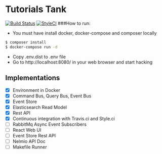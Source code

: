 # Tutorials Tank
[![Build Status](https://travis-ci.com/zawiszaty/tutorials_tank.svg?branch=master)](https://travis-ci.com/zawiszaty/tutorials_tank)
[![StyleCI](https://github.styleci.io/repos/141673154/shield?branch=master)](https://github.styleci.io/repos/141673154)
###How to run:
* You must have install docker, docker-compose and composer locally
```bash
$ composer install
$ docker-compose run -d 
```
* Copy .env.dist to .env file 
* Go to http://localhost:8080/ in your web browser and start hacking

## Implementations

- [x] Environment in Docker
- [x] Command Bus, Query Bus, Event Bus
- [x] Event Store
- [x] Elasticsearch Read Model
- [x] Rest API
- [x] Continuous integration with Travis.ci and Style.ci
- [ ] RabbitMq Async Event Subscribers
- [ ] React Web UI
- [ ] Event Store Rest API 
- [ ] Nelmio API Doc
- [ ] Makefile Runner
